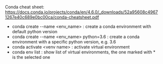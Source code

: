 Conda cheat sheet: https://docs.conda.io/projects/conda/en/4.6.0/_downloads/52a95608c49671267e40c689e0bc00ca/conda-cheatsheet.pdf

- conda create --name \<env_name> : create a conda environment with default python version
- conda create --name \<env_name> python=3.6 : create a conda environment with a specific python version, e.g. 3.6
- conda activate \<venv name> : activate virtual environment
- conda env list : show list of virtual environments, the one marked with * is the selected one
